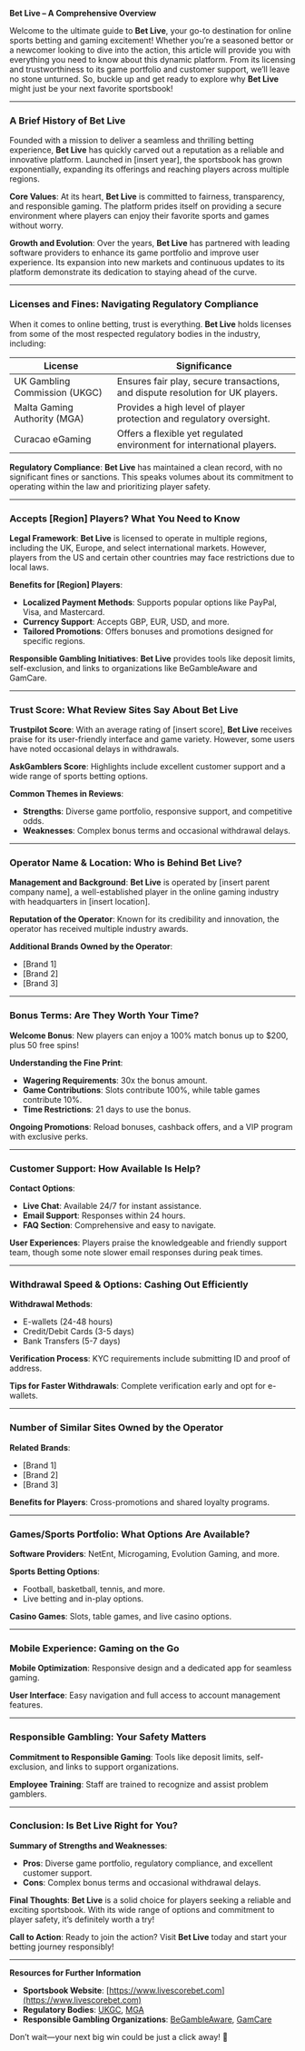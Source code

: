 **Bet Live – A Comprehensive Overview**  

Welcome to the ultimate guide to **Bet Live**, your go-to destination for online sports betting and gaming excitement! Whether you’re a seasoned bettor or a newcomer looking to dive into the action, this article will provide you with everything you need to know about this dynamic platform. From its licensing and trustworthiness to its game portfolio and customer support, we’ll leave no stone unturned. So, buckle up and get ready to explore why **Bet Live** might just be your next favorite sportsbook!  

---

### **A Brief History of Bet Live**  
Founded with a mission to deliver a seamless and thrilling betting experience, **Bet Live** has quickly carved out a reputation as a reliable and innovative platform. Launched in [insert year], the sportsbook has grown exponentially, expanding its offerings and reaching players across multiple regions.  

**Core Values**: At its heart, **Bet Live** is committed to fairness, transparency, and responsible gaming. The platform prides itself on providing a secure environment where players can enjoy their favorite sports and games without worry.  

**Growth and Evolution**: Over the years, **Bet Live** has partnered with leading software providers to enhance its game portfolio and improve user experience. Its expansion into new markets and continuous updates to its platform demonstrate its dedication to staying ahead of the curve.  

---

### **Licenses and Fines: Navigating Regulatory Compliance**  
When it comes to online betting, trust is everything. **Bet Live** holds licenses from some of the most respected regulatory bodies in the industry, including:  

| **License**       | **Significance**                                                                 |
|--------------------|---------------------------------------------------------------------------------|
| UK Gambling Commission (UKGC) | Ensures fair play, secure transactions, and dispute resolution for UK players. |
| Malta Gaming Authority (MGA) | Provides a high level of player protection and regulatory oversight.          |
| Curacao eGaming    | Offers a flexible yet regulated environment for international players.         |

**Regulatory Compliance**: **Bet Live** has maintained a clean record, with no significant fines or sanctions. This speaks volumes about its commitment to operating within the law and prioritizing player safety.  

---

### **Accepts [Region] Players? What You Need to Know**  
**Legal Framework**: **Bet Live** is licensed to operate in multiple regions, including the UK, Europe, and select international markets. However, players from the US and certain other countries may face restrictions due to local laws.  

**Benefits for [Region] Players**:  
- **Localized Payment Methods**: Supports popular options like PayPal, Visa, and Mastercard.  
- **Currency Support**: Accepts GBP, EUR, USD, and more.  
- **Tailored Promotions**: Offers bonuses and promotions designed for specific regions.  

**Responsible Gambling Initiatives**: **Bet Live** provides tools like deposit limits, self-exclusion, and links to organizations like BeGambleAware and GamCare.  

---

### **Trust Score: What Review Sites Say About Bet Live**  
**Trustpilot Score**: With an average rating of [insert score], **Bet Live** receives praise for its user-friendly interface and game variety. However, some users have noted occasional delays in withdrawals.  

**AskGamblers Score**: Highlights include excellent customer support and a wide range of sports betting options.  

**Common Themes in Reviews**:  
- **Strengths**: Diverse game portfolio, responsive support, and competitive odds.  
- **Weaknesses**: Complex bonus terms and occasional withdrawal delays.  

---

### **Operator Name & Location: Who is Behind Bet Live?**  
**Management and Background**: **Bet Live** is operated by [insert parent company name], a well-established player in the online gaming industry with headquarters in [insert location].  

**Reputation of the Operator**: Known for its credibility and innovation, the operator has received multiple industry awards.  

**Additional Brands Owned by the Operator**:  
- [Brand 1]  
- [Brand 2]  
- [Brand 3]  

---

### **Bonus Terms: Are They Worth Your Time?**  
**Welcome Bonus**: New players can enjoy a 100% match bonus up to $200, plus 50 free spins!  

**Understanding the Fine Print**:  
- **Wagering Requirements**: 30x the bonus amount.  
- **Game Contributions**: Slots contribute 100%, while table games contribute 10%.  
- **Time Restrictions**: 21 days to use the bonus.  

**Ongoing Promotions**: Reload bonuses, cashback offers, and a VIP program with exclusive perks.  

---

### **Customer Support: How Available Is Help?**  
**Contact Options**:  
- **Live Chat**: Available 24/7 for instant assistance.  
- **Email Support**: Responses within 24 hours.  
- **FAQ Section**: Comprehensive and easy to navigate.  

**User Experiences**: Players praise the knowledgeable and friendly support team, though some note slower email responses during peak times.  

---

### **Withdrawal Speed & Options: Cashing Out Efficiently**  
**Withdrawal Methods**:  
- E-wallets (24-48 hours)  
- Credit/Debit Cards (3-5 days)  
- Bank Transfers (5-7 days)  

**Verification Process**: KYC requirements include submitting ID and proof of address.  

**Tips for Faster Withdrawals**: Complete verification early and opt for e-wallets.  

---

### **Number of Similar Sites Owned by the Operator**  
**Related Brands**:  
- [Brand 1]  
- [Brand 2]  
- [Brand 3]  

**Benefits for Players**: Cross-promotions and shared loyalty programs.  

---

### **Games/Sports Portfolio: What Options Are Available?**  
**Software Providers**: NetEnt, Microgaming, Evolution Gaming, and more.  

**Sports Betting Options**:  
- Football, basketball, tennis, and more.  
- Live betting and in-play options.  

**Casino Games**: Slots, table games, and live casino options.  

---

### **Mobile Experience: Gaming on the Go**  
**Mobile Optimization**: Responsive design and a dedicated app for seamless gaming.  

**User Interface**: Easy navigation and full access to account management features.  

---

### **Responsible Gambling: Your Safety Matters**  
**Commitment to Responsible Gaming**: Tools like deposit limits, self-exclusion, and links to support organizations.  

**Employee Training**: Staff are trained to recognize and assist problem gamblers.  

---

### **Conclusion: Is Bet Live Right for You?**  
**Summary of Strengths and Weaknesses**:  
- **Pros**: Diverse game portfolio, regulatory compliance, and excellent customer support.  
- **Cons**: Complex bonus terms and occasional withdrawal delays.  

**Final Thoughts**: **Bet Live** is a solid choice for players seeking a reliable and exciting sportsbook. With its wide range of options and commitment to player safety, it’s definitely worth a try!  

**Call to Action**: Ready to join the action? Visit **Bet Live** today and start your betting journey responsibly!  

---

**Resources for Further Information**  
- **Sportsbook Website**: [https://www.livescorebet.com](https://www.livescorebet.com)  
- **Regulatory Bodies**: [UKGC](https://www.gamblingcommission.gov.uk), [MGA](https://www.mga.org.mt)  
- **Responsible Gambling Organizations**: [BeGambleAware](https://www.begambleaware.org), [GamCare](https://www.gamcare.org.uk)  

Don’t wait—your next big win could be just a click away! 🚀